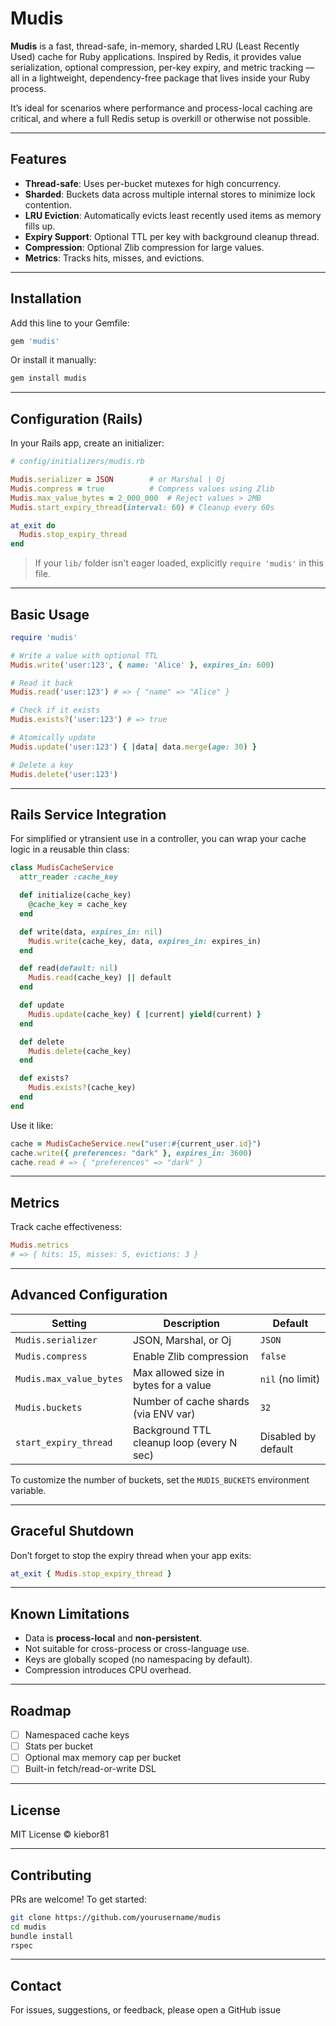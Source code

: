 # Mudis

**Mudis** is a fast, thread-safe, in-memory, sharded LRU (Least Recently Used) cache for Ruby applications. Inspired by Redis, it provides value serialization, optional compression, per-key expiry, and metric tracking — all in a lightweight, dependency-free package that lives inside your Ruby process.

It’s ideal for scenarios where performance and process-local caching are critical, and where a full Redis setup is overkill or otherwise not possible.

---

## Features

- **Thread-safe**: Uses per-bucket mutexes for high concurrency.
- **Sharded**: Buckets data across multiple internal stores to minimize lock contention.
- **LRU Eviction**: Automatically evicts least recently used items as memory fills up.
- **Expiry Support**: Optional TTL per key with background cleanup thread.
- **Compression**: Optional Zlib compression for large values.
- **Metrics**: Tracks hits, misses, and evictions.

---

## Installation

Add this line to your Gemfile:

```ruby
gem 'mudis'
```

Or install it manually:

```bash
gem install mudis
```

---

## Configuration (Rails)

In your Rails app, create an initializer:

```ruby
# config/initializers/mudis.rb

Mudis.serializer = JSON        # or Marshal | Oj
Mudis.compress = true          # Compress values using Zlib
Mudis.max_value_bytes = 2_000_000  # Reject values > 2MB
Mudis.start_expiry_thread(interval: 60) # Cleanup every 60s

at_exit do
  Mudis.stop_expiry_thread
end
```

> If your `lib/` folder isn't eager loaded, explicitly `require 'mudis'` in this file.

---

## Basic Usage

```ruby
require 'mudis'

# Write a value with optional TTL
Mudis.write('user:123', { name: 'Alice' }, expires_in: 600)

# Read it back
Mudis.read('user:123') # => { "name" => "Alice" }

# Check if it exists
Mudis.exists?('user:123') # => true

# Atomically update
Mudis.update('user:123') { |data| data.merge(age: 30) }

# Delete a key
Mudis.delete('user:123')
```

---

## Rails Service Integration

For simplified or ytransient use in a controller, you can wrap your cache logic in a reusable thin class:

```ruby
class MudisCacheService
  attr_reader :cache_key

  def initialize(cache_key)
    @cache_key = cache_key
  end

  def write(data, expires_in: nil)
    Mudis.write(cache_key, data, expires_in: expires_in)
  end

  def read(default: nil)
    Mudis.read(cache_key) || default
  end

  def update
    Mudis.update(cache_key) { |current| yield(current) }
  end

  def delete
    Mudis.delete(cache_key)
  end

  def exists?
    Mudis.exists?(cache_key)
  end
end
```

Use it like:

```ruby
cache = MudisCacheService.new("user:#{current_user.id}")
cache.write({ preferences: "dark" }, expires_in: 3600)
cache.read # => { "preferences" => "dark" }
```

---

## Metrics

Track cache effectiveness:

```ruby
Mudis.metrics
# => { hits: 15, misses: 5, evictions: 3 }
```

---

## Advanced Configuration

| Setting                  | Description                                 | Default            |
|--------------------------|---------------------------------------------|--------------------|
| `Mudis.serializer`       | JSON, Marshal, or Oj                        | `JSON`             |
| `Mudis.compress`         | Enable Zlib compression                     | `false`            |
| `Mudis.max_value_bytes`  | Max allowed size in bytes for a value       | `nil` (no limit)   |
| `Mudis.buckets`          | Number of cache shards (via ENV var)        | `32`               |
| `start_expiry_thread`    | Background TTL cleanup loop (every N sec)   | Disabled by default|

To customize the number of buckets, set the `MUDIS_BUCKETS` environment variable.

---

## Graceful Shutdown

Don’t forget to stop the expiry thread when your app exits:

```ruby
at_exit { Mudis.stop_expiry_thread }
```

---

## Known Limitations

- Data is **process-local** and **non-persistent**.
- Not suitable for cross-process or cross-language use.
- Keys are globally scoped (no namespacing by default).
- Compression introduces CPU overhead.

---

## Roadmap

- [ ] Namespaced cache keys
- [ ] Stats per bucket
- [ ] Optional max memory cap per bucket
- [ ] Built-in fetch/read-or-write DSL

---

## License

MIT License © kiebor81

---

## Contributing

PRs are welcome! To get started:

```bash
git clone https://github.com/yourusername/mudis
cd mudis
bundle install
rspec
```

---

## Contact

For issues, suggestions, or feedback, please open a GitHub issue
